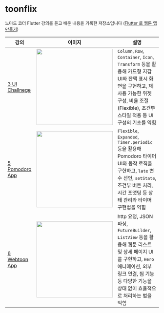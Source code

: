 # toonflix

노마드 코더 Flutter 강의를 듣고 배운 내용을 기록한 저장소입니다
([Flutter 로 웹툰 앱 만들기](https://nomadcodersco/flutter-for-beginners/lobby))

|강의|이미지|설명|
|--|--|--|
|[3 UI Challnege](https://githubcom/ghi512/toonflix/issues/3)|<img  src="https://github.com/user-attachments/assets/5e7a4b82-8d78-4ecf-854c-16eb5d3e0aeb" width="250px">| `Column`, `Row`, `Container`, `Icon`, `Transform` 등을 활용해 카드형 지갑 UI와 잔액 표시 화면을 구현하고, 재사용 가능한 위젯 구성, 비율 조절(Flexible), 조건부 스타일 적용 등 UI 구성의 기초를 익힘
|[5 Pomodoro App](https://githubcom/ghi512/toonflix/issues/5)|<img src="https://github.com/user-attachments/assets/9fcc3112-cca0-4a85-8175-8b57bf38f142" width="250px">|`Flexible`, `Expanded`, `Timer.periodic` 등을 활용해 Pomodoro 타이머 UI와 동작 로직을 구현하고, `late` 변수 선언, `setState`, 조건부 버튼 처리, 시간 포맷팅 등 상태 관리와 타이머 구현법을 익힘|
|[6 Webtoon App](https://githubcom/ghi512/toonflix/issues/6)|<img src="https://github.com/user-attachments/assets/8a5a801a-7d32-44d9-9d73-a6d0952f607c" width="250px">|http 요청, JSON 파싱, `FutureBuilder`, `ListView` 등을 활용해 웹툰 리스트 및 상세 페이지 UI를 구현하고, `Hero` 애니메이션, 외부 링크 연결, 찜 기능 등 다양한 기능을 상태 없이 효율적으로 처리하는 법을 익힘|
